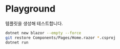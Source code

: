 # Playground

템플릿을 생성해 테스트합니다.

```bash
dotnet new blazor --empty --force
git restore Components/Pages/Home.razor *.csproj
dotnet run
```

